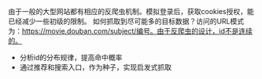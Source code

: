 由于一般的大型网站都有相应的反爬虫机制。模拟登录后，获取cookies授权，能已经减少一些初级的限制。
如何抓取到尽可能多的目标数据？访问的URL模式为：https://movie.douban.com/subject/编号。由于反爬虫的设计，id不是连续的。
- 分析id的分布规律，提高命中概率
- 通过推荐和搜索入口，作为种子，实现启发式抓取
